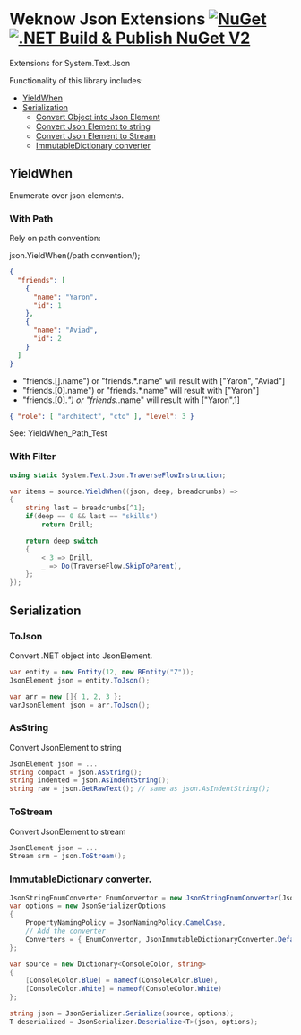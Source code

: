# Weknow Json Extensions  [![NuGet](https://img.shields.io/nuget/v/Weknow.Text.Json.Extensions.svg)](https://www.nuget.org/packages/Weknow.Text.Json.Extensions/) [![.NET Build & Publish NuGet V2](https://github.com/weknow-network/Weknow-Json-Extensions/actions/workflows/build-publish.yml/badge.svg)](https://github.com/weknow-network/Weknow-Json-Extensions/actions/workflows/build-publish.yml)
Extensions for System.Text.Json 

Functionality of this library includes:

- [YieldWhen](#YieldWhen)
- [Serialization](#Serialization)
  - [Convert Object into Json Element](#ToJson)
  - [Convert Json Element to string](#AsString)
  - [Convert Json Element to Stream](#ToStream)
  - [ImmutableDictionary converter](#ImmutableDictionary-converter)

## YieldWhen 

Enumerate over json elements.

### With Path

Rely on path convention:

json.YieldWhen(/path convention/);

``` json
{
  "friends": [
    {
      "name": "Yaron",    
      "id": 1
    },
    {
      "name": "Aviad",   
      "id": 2
    }
  ]
}
```

- "friends.[].name") or "friends.*.name" 
  will result with ["Yaron", "Aviad"] 
- "friends.[0].name") or "friends.*.name" 
  will result with ["Yaron"] 
- "friends.[0].*") or "friends.*.name" 
  will result with ["Yaron",1] 


``` json
{ "role": [ "architect", "cto" ], "level": 3 }
```

See: YieldWhen_Path_Test

### With Filter

``` cs
using static System.Text.Json.TraverseFlowInstruction;

var items = source.YieldWhen((json, deep, breadcrumbs) =>
{
    string last = breadcrumbs[^1];
    if(deep == 0 && last == "skills")
        return Drill;

    return deep switch
    {
        < 3 => Drill,
        _ => Do(TraverseFlow.SkipToParent),
    };
});
```

## Serialization

### ToJson

Convert .NET object into JsonElement.

``` cs
var entity = new Entity(12, new BEntity("Z"));
JsonElement json = entity.ToJson();
```

``` cs
var arr = new []{ 1, 2, 3 };
varJsonElement json = arr.ToJson();
```

### AsString

Convert JsonElement to string

``` cs
JsonElement json = ...
string compact = json.AsString();
string indented = json.AsIndentString();
string raw = json.GetRawText(); // same as json.AsIndentString();
```

### ToStream

Convert JsonElement to stream 

``` cs
JsonElement json = ...
Stream srm = json.ToStream();
```

### ImmutableDictionary converter.

``` csharp
JsonStringEnumConverter EnumConvertor = new JsonStringEnumConverter(JsonNamingPolicy.CamelCase);
var options = new JsonSerializerOptions
{
    PropertyNamingPolicy = JsonNamingPolicy.CamelCase,
    // Add the converter
    Converters = { EnumConvertor, JsonImmutableDictionaryConverter.Default }
};

var source = new Dictionary<ConsoleColor, string> 
{
    [ConsoleColor.Blue] = nameof(ConsoleColor.Blue),
    [ConsoleColor.White] = nameof(ConsoleColor.White)
};

string json = JsonSerializer.Serialize(source, options);
T deserialized = JsonSerializer.Deserialize<T>(json, options);

```
